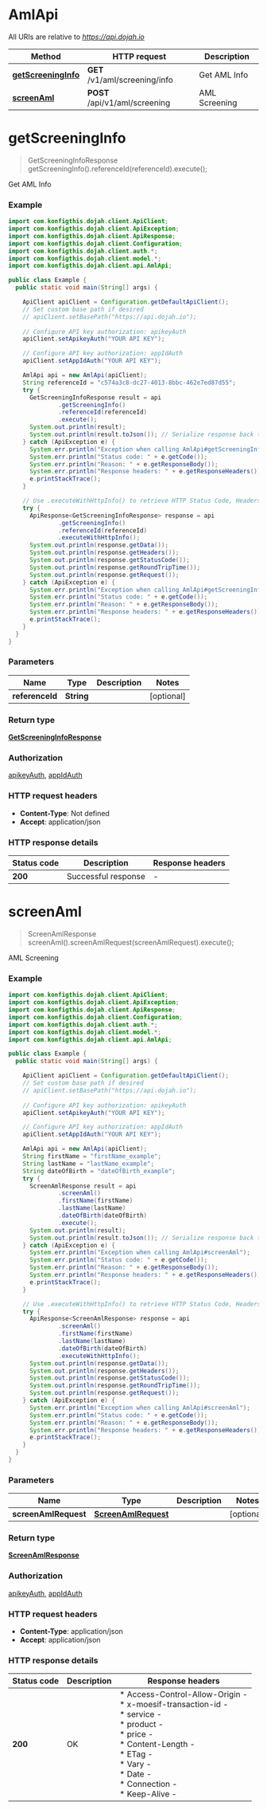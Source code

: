 # AmlApi

All URIs are relative to *https://api.dojah.io*

| Method | HTTP request | Description |
|------------- | ------------- | -------------|
| [**getScreeningInfo**](AmlApi.md#getScreeningInfo) | **GET** /v1/aml/screening/info | Get AML Info |
| [**screenAml**](AmlApi.md#screenAml) | **POST** /api/v1/aml/screening | AML Screening |


<a name="getScreeningInfo"></a>
# **getScreeningInfo**
> GetScreeningInfoResponse getScreeningInfo().referenceId(referenceId).execute();

Get AML Info

### Example
```java
import com.konfigthis.dojah.client.ApiClient;
import com.konfigthis.dojah.client.ApiException;
import com.konfigthis.dojah.client.ApiResponse;
import com.konfigthis.dojah.client.Configuration;
import com.konfigthis.dojah.client.auth.*;
import com.konfigthis.dojah.client.model.*;
import com.konfigthis.dojah.client.api.AmlApi;

public class Example {
  public static void main(String[] args) {

    ApiClient apiClient = Configuration.getDefaultApiClient();
    // Set custom base path if desired
    // apiClient.setBasePath("https://api.dojah.io");
    
    // Configure API key authorization: apikeyAuth
    apiClient.setApikeyAuth("YOUR API KEY");

    // Configure API key authorization: appIdAuth
    apiClient.setAppIdAuth("YOUR API KEY");

    AmlApi api = new AmlApi(apiClient);
    String referenceId = "c574a3c8-dc27-4013-8bbc-462e7ed87d55";
    try {
      GetScreeningInfoResponse result = api
              .getScreeningInfo()
              .referenceId(referenceId)
              .execute();
      System.out.println(result);
      System.out.println(result.toJson()); // Serialize response back to JSON 
    } catch (ApiException e) {
      System.err.println("Exception when calling AmlApi#getScreeningInfo");
      System.err.println("Status code: " + e.getCode());
      System.err.println("Reason: " + e.getResponseBody());
      System.err.println("Response headers: " + e.getResponseHeaders());
      e.printStackTrace();
    }

    // Use .executeWithHttpInfo() to retrieve HTTP Status Code, Headers and Request 
    try {
      ApiResponse<GetScreeningInfoResponse> response = api
              .getScreeningInfo()
              .referenceId(referenceId)
              .executeWithHttpInfo();
      System.out.println(response.getData());
      System.out.println(response.getHeaders());
      System.out.println(response.getStatusCode());
      System.out.println(response.getRoundTripTime());
      System.out.println(response.getRequest());
    } catch (ApiException e) {
      System.err.println("Exception when calling AmlApi#getScreeningInfo");
      System.err.println("Status code: " + e.getCode());
      System.err.println("Reason: " + e.getResponseBody());
      System.err.println("Response headers: " + e.getResponseHeaders());
      e.printStackTrace();
    }
  }
}
```

### Parameters

| Name | Type | Description  | Notes |
|------------- | ------------- | ------------- | -------------|
| **referenceId** | **String**|  | [optional] |

### Return type

[**GetScreeningInfoResponse**](GetScreeningInfoResponse.md)

### Authorization

[apikeyAuth](../README.md#apikeyAuth), [appIdAuth](../README.md#appIdAuth)

### HTTP request headers

 - **Content-Type**: Not defined
 - **Accept**: application/json

### HTTP response details
| Status code | Description | Response headers |
|-------------|-------------|------------------|
| **200** | Successful response |  -  |

<a name="screenAml"></a>
# **screenAml**
> ScreenAmlResponse screenAml().screenAmlRequest(screenAmlRequest).execute();

AML Screening

### Example
```java
import com.konfigthis.dojah.client.ApiClient;
import com.konfigthis.dojah.client.ApiException;
import com.konfigthis.dojah.client.ApiResponse;
import com.konfigthis.dojah.client.Configuration;
import com.konfigthis.dojah.client.auth.*;
import com.konfigthis.dojah.client.model.*;
import com.konfigthis.dojah.client.api.AmlApi;

public class Example {
  public static void main(String[] args) {

    ApiClient apiClient = Configuration.getDefaultApiClient();
    // Set custom base path if desired
    // apiClient.setBasePath("https://api.dojah.io");
    
    // Configure API key authorization: apikeyAuth
    apiClient.setApikeyAuth("YOUR API KEY");

    // Configure API key authorization: appIdAuth
    apiClient.setAppIdAuth("YOUR API KEY");

    AmlApi api = new AmlApi(apiClient);
    String firstName = "firstName_example";
    String lastName = "lastName_example";
    String dateOfBirth = "dateOfBirth_example";
    try {
      ScreenAmlResponse result = api
              .screenAml()
              .firstName(firstName)
              .lastName(lastName)
              .dateOfBirth(dateOfBirth)
              .execute();
      System.out.println(result);
      System.out.println(result.toJson()); // Serialize response back to JSON 
    } catch (ApiException e) {
      System.err.println("Exception when calling AmlApi#screenAml");
      System.err.println("Status code: " + e.getCode());
      System.err.println("Reason: " + e.getResponseBody());
      System.err.println("Response headers: " + e.getResponseHeaders());
      e.printStackTrace();
    }

    // Use .executeWithHttpInfo() to retrieve HTTP Status Code, Headers and Request 
    try {
      ApiResponse<ScreenAmlResponse> response = api
              .screenAml()
              .firstName(firstName)
              .lastName(lastName)
              .dateOfBirth(dateOfBirth)
              .executeWithHttpInfo();
      System.out.println(response.getData());
      System.out.println(response.getHeaders());
      System.out.println(response.getStatusCode());
      System.out.println(response.getRoundTripTime());
      System.out.println(response.getRequest());
    } catch (ApiException e) {
      System.err.println("Exception when calling AmlApi#screenAml");
      System.err.println("Status code: " + e.getCode());
      System.err.println("Reason: " + e.getResponseBody());
      System.err.println("Response headers: " + e.getResponseHeaders());
      e.printStackTrace();
    }
  }
}
```

### Parameters

| Name | Type | Description  | Notes |
|------------- | ------------- | ------------- | -------------|
| **screenAmlRequest** | [**ScreenAmlRequest**](ScreenAmlRequest.md)|  | [optional] |

### Return type

[**ScreenAmlResponse**](ScreenAmlResponse.md)

### Authorization

[apikeyAuth](../README.md#apikeyAuth), [appIdAuth](../README.md#appIdAuth)

### HTTP request headers

 - **Content-Type**: application/json
 - **Accept**: application/json

### HTTP response details
| Status code | Description | Response headers |
|-------------|-------------|------------------|
| **200** | OK |  * Access-Control-Allow-Origin -  <br>  * x-moesif-transaction-id -  <br>  * service -  <br>  * product -  <br>  * price -  <br>  * Content-Length -  <br>  * ETag -  <br>  * Vary -  <br>  * Date -  <br>  * Connection -  <br>  * Keep-Alive -  <br>  |

